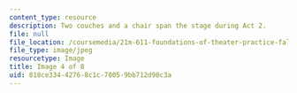 ```yaml
---
content_type: resource
description: Two couches and a chair span the stage during Act 2.
file: null
file_location: /coursemedia/21m-611-foundations-of-theater-practice-fall-2009/818ce33442768c1c70059bb712d90c3a_IMG_0581.jpg
file_type: image/jpeg
resourcetype: Image
title: Image 4 of 8
uid: 818ce334-4276-8c1c-7005-9bb712d90c3a
---
```

